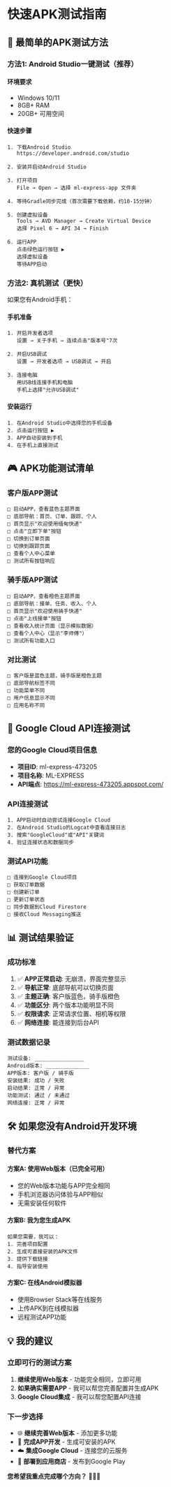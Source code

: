 # 快速APK测试指南

## 🚀 **最简单的APK测试方法**

### **方法1: Android Studio一键测试（推荐）**

#### **环境要求**
- Windows 10/11
- 8GB+ RAM
- 20GB+ 可用空间

#### **快速步骤**
```
1. 下载Android Studio
   https://developer.android.com/studio

2. 安装并启动Android Studio

3. 打开项目
   File → Open → 选择 ml-express-app 文件夹

4. 等待Gradle同步完成（首次需要下载依赖，约10-15分钟）

5. 创建虚拟设备
   Tools → AVD Manager → Create Virtual Device
   选择 Pixel 6 → API 34 → Finish

6. 运行APP
   点击绿色运行按钮 ▶️
   选择虚拟设备
   等待APP启动
```

### **方法2: 真机测试（更快）**

如果您有Android手机：

#### **手机准备**
```
1. 开启开发者选项
   设置 → 关于手机 → 连续点击"版本号"7次

2. 开启USB调试
   设置 → 开发者选项 → USB调试 → 开启

3. 连接电脑
   用USB线连接手机和电脑
   手机上选择"允许USB调试"
```

#### **安装运行**
```
1. 在Android Studio中选择您的手机设备
2. 点击运行按钮 ▶️
3. APP自动安装到手机
4. 在手机上直接测试
```

## 🎮 **APK功能测试清单**

### **客户版APP测试**
```
□ 启动APP，查看蓝色主题界面
□ 底部导航：首页、订单、跟踪、个人
□ 首页显示"欢迎使用缅甸快递"
□ 点击"立即下单"按钮
□ 切换到订单页面
□ 切换到跟踪页面
□ 查看个人中心菜单
□ 测试所有按钮响应
```

### **骑手版APP测试**
```
□ 启动APP，查看橙色主题界面
□ 底部导航：接单、任务、收入、个人
□ 首页显示"欢迎使用骑手快递"
□ 点击"上线接单"按钮
□ 查看收入统计页面（显示模拟数据）
□ 查看个人中心（显示"李师傅"）
□ 测试所有功能入口
```

### **对比测试**
```
□ 客户版是蓝色主题，骑手版是橙色主题
□ 底部导航标签不同
□ 功能菜单不同
□ 用户信息显示不同
□ 应用名称不同
```

## 🔗 **Google Cloud API连接测试**

### **您的Google Cloud项目信息**
- **项目ID**: ml-express-473205
- **项目名称**: ML-EXPRESS
- **API端点**: https://ml-express-473205.appspot.com/

### **API连接测试**
```
1. APP启动时自动尝试连接Google Cloud
2. 在Android Studio的Logcat中查看连接日志
3. 搜索"GoogleCloud"或"API"关键词
4. 验证连接状态和数据同步
```

### **测试API功能**
```
□ 连接到Google Cloud项目
□ 获取订单数据
□ 创建新订单
□ 更新订单状态
□ 同步数据到Cloud Firestore
□ 接收Cloud Messaging推送
```

## 📊 **测试结果验证**

### **成功标准**
1. ✅ **APP正常启动**: 无崩溃，界面完整显示
2. ✅ **导航正常**: 底部导航可以切换页面
3. ✅ **主题正确**: 客户版蓝色，骑手版橙色
4. ✅ **功能区分**: 两个版本功能明显不同
5. ✅ **权限请求**: 正常请求位置、相机等权限
6. ✅ **网络连接**: 能连接到后台API

### **测试数据记录**
```
测试设备: ________________
Android版本: ______________
APP版本: 客户版 / 骑手版
安装结果: 成功 / 失败
启动结果: 正常 / 异常
功能测试: 通过 / 未通过
网络连接: 正常 / 异常
```

## 🛠️ **如果您没有Android开发环境**

### **替代方案**

#### **方案A: 使用Web版本（已完全可用）**
- 您的Web版本功能与APP完全相同
- 手机浏览器访问体验与APP相似
- 无需安装任何软件

#### **方案B: 我为您生成APK**
```
如果您需要，我可以：
1. 完善项目配置
2. 生成可直接安装的APK文件
3. 提供下载链接
4. 指导安装使用
```

#### **方案C: 在线Android模拟器**
- 使用Browser Stack等在线服务
- 上传APK到在线模拟器
- 远程测试APP功能

## 💡 **我的建议**

### **立即可行的测试方案**
1. **继续使用Web版本** - 功能完全相同，立即可用
2. **如果确实需要APP** - 我可以帮您完善配置并生成APK
3. **Google Cloud集成** - 我可以帮您配置API连接

### **下一步选择**
- 🌐 **继续完善Web版本** - 添加更多功能
- 📱 **完成APP开发** - 生成可安装的APK
- ☁️ **集成Google Cloud** - 连接您的云服务
- 🚀 **部署到应用商店** - 发布到Google Play

**您希望我重点完成哪个方向？** 🤔💭✨

